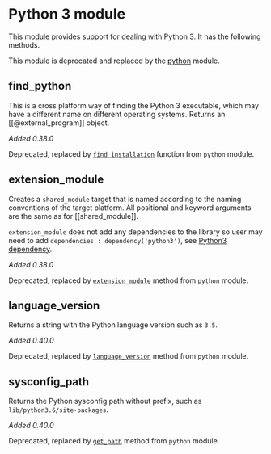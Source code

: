 # Python 3 module

This module provides support for dealing with Python 3. It has the
following methods.

This module is deprecated and replaced by the
[python](Python-module.md) module.

## find_python

This is a cross platform way of finding the Python 3 executable, which
may have a different name on different operating systems. Returns an
[[@external_program]]
object.

*Added 0.38.0*

Deprecated, replaced by
[`find_installation`](Python-module.md#find_installation) function
from `python` module.

## extension_module

Creates a `shared_module` target that is named according to the naming
conventions of the target platform. All positional and keyword
arguments are the same as for
[[shared_module]].

`extension_module` does not add any dependencies to the library so user may
need to add `dependencies : dependency('python3')`, see
[Python3 dependency](Dependencies.md#python3).

*Added 0.38.0*

Deprecated, replaced by
[`extension_module`](Python-module.md#extension_module) method from
`python` module.

## language_version

Returns a string with the Python language version such as `3.5`.

*Added 0.40.0*

Deprecated, replaced by
[`language_version`](Python-module.md#language_version) method from
`python` module.

## sysconfig_path

Returns the Python sysconfig path without prefix, such as
`lib/python3.6/site-packages`.

*Added 0.40.0*

Deprecated, replaced by [`get_path`](Python-module.md#get_path)
method from `python` module.
